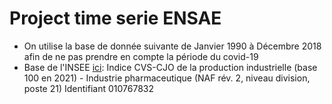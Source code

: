 # Project time serie ENSAE
- On utilise la base de donnée suivante de Janvier 1990 à Décembre 2018 afin de ne pas prendre en compte la période du covid-19
- Base de l'INSEE [ici](https://www.insee.fr/fr/statistiques/serie/010767832#Telechargement): Indice CVS-CJO de la production industrielle (base 100 en 2021) - Industrie pharmaceutique (NAF rév. 2, niveau division, poste 21) Identifiant 010767832